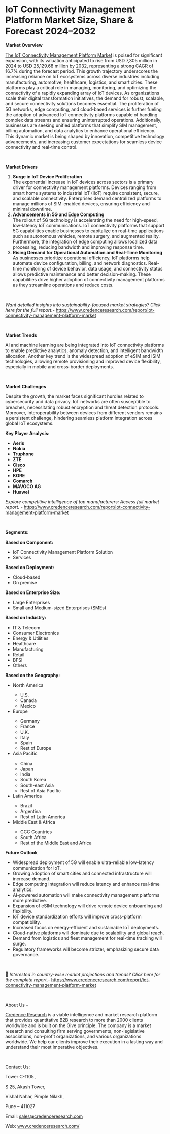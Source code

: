# IoT Connectivity Management Platform Market Size, Share & Forecast 2024–2032


<p><strong>Market Overview</strong></p>
<p><a href="https://www.credenceresearch.com/report/iot-connectivity-management-platform-market">The IoT Connectivity Management Platform Market</a> is poised for significant expansion, with its valuation anticipated to rise from USD 7,305 million in 2024 to USD 25,129.68 million by 2032, representing a strong CAGR of 16.7% during the forecast period. This growth trajectory underscores the increasing reliance on IoT ecosystems across diverse industries including manufacturing, automotive, healthcare, logistics, and smart cities. These platforms play a critical role in managing, monitoring, and optimizing the connectivity of a rapidly expanding array of IoT devices. As organizations scale their digital transformation initiatives, the demand for robust, scalable, and secure connectivity solutions becomes essential. The proliferation of 5G networks, edge computing, and cloud-based services is further fueling the adoption of advanced IoT connectivity platforms capable of handling complex data streams and ensuring uninterrupted operations. Additionally, businesses are seeking unified platforms that simplify SIM management, billing automation, and data analytics to enhance operational efficiency. This dynamic market is being shaped by innovation, competitive technology advancements, and increasing customer expectations for seamless device connectivity and real-time control.</p>
<p><strong>&nbsp;</strong></p>
<p><strong>Market Drivers</strong></p>
<ol>
<li><strong> Surge in IoT Device Proliferation</strong><br /> The exponential increase in IoT devices across sectors is a primary driver for connectivity management platforms. Devices ranging from smart home systems to industrial IoT (IIoT) require consistent, secure, and scalable connectivity. Enterprises demand centralized platforms to manage millions of SIM-enabled devices, ensuring efficiency and minimal downtime.</li>
<li><strong> Advancements in 5G and Edge Computing</strong><br /> The rollout of 5G technology is accelerating the need for high-speed, low-latency IoT communications. IoT connectivity platforms that support 5G capabilities enable businesses to capitalize on real-time applications such as autonomous vehicles, remote surgery, and augmented reality. Furthermore, the integration of edge computing allows localized data processing, reducing bandwidth and improving response time.</li>
<li><strong> Rising Demand for Operational Automation and Real-Time Monitoring</strong><br /> As businesses prioritize operational efficiency, IoT platforms help automate device configuration, billing, and network diagnostics. Real-time monitoring of device behavior, data usage, and connectivity status allows predictive maintenance and better decision-making. These capabilities drive higher adoption of connectivity management platforms as they streamline operations and reduce costs.</li>
</ol>
<p><strong>&nbsp;</strong></p>
<p><em>Want detailed insights into sustainability-focused market strategies? Click here for the full report.- </em><a href="https://www.credenceresearch.com/report/iot-connectivity-management-platform-market">https://www.credenceresearch.com/report/iot-connectivity-management-platform-market</a></p>
<p>&nbsp;</p>
<p><strong>Market Trends</strong></p>
<p>AI and machine learning are being integrated into IoT connectivity platforms to enable predictive analytics, anomaly detection, and intelligent bandwidth allocation. Another key trend is the widespread adoption of eSIM and iSIM technologies, allowing remote provisioning and improved device flexibility, especially in mobile and cross-border deployments.</p>
<p>&nbsp;</p>
<p><strong>Market Challenges</strong></p>
<p>Despite the growth, the market faces significant hurdles related to cybersecurity and data privacy. IoT networks are often susceptible to breaches, necessitating robust encryption and threat detection protocols. Moreover, interoperability between devices from different vendors remains a persistent challenge, hindering seamless platform integration across global IoT ecosystems.</p>
<p><strong>Key Player Analysis:</strong></p>
<ul>
<li><strong>Aeris</strong></li>
<li><strong>Nokia</strong></li>
<li><strong>Truphone</strong></li>
<li><strong>ZTE</strong></li>
<li><strong>Cisco</strong></li>
<li><strong>HPE</strong></li>
<li><strong>KORE</strong></li>
<li><strong>Comarch</strong></li>
<li><strong>MAVOCO AG</strong></li>
<li><strong>Huawei</strong></li>
</ul>
<p><em>Explore competitive intelligence of top manufacturers: Access full market report. - </em><a href="https://www.credenceresearch.com/report/iot-connectivity-management-platform-market">https://www.credenceresearch.com/report/iot-connectivity-management-platform-market</a></p>
<p>&nbsp;</p>
<p><strong>Segments:</strong></p>
<p><strong>Based on Component:</strong></p>
<ul>
<li>IoT Connectivity Management Platform Solution</li>
<li>Services</li>
</ul>
<p><strong>Based on Deployment:</strong></p>
<ul>
<li>Cloud-based</li>
<li>On premise</li>
</ul>
<p><strong>Based on Enterprise Size:</strong></p>
<ul>
<li>Large Enterprises</li>
<li>Small and Medium-sized Enterprises (SMEs)</li>
</ul>
<p><strong>Based on Industry:</strong></p>
<ul>
<li>IT &amp; Telecom</li>
<li>Consumer Electronics</li>
<li>Energy &amp; Utilities</li>
<li>Healthcare</li>
<li>Manufacturing</li>
<li>Retail</li>
<li>BFSI</li>
<li>Others</li>
</ul>
<p><strong>Based on the Geography:</strong></p>
<ul>
<li>North America</li>
<ul>
<li>U.S.</li>
<li>Canada</li>
<li>Mexico</li>
</ul>
<li>Europe</li>
<ul>
<li>Germany</li>
<li>France</li>
<li>U.K.</li>
<li>Italy</li>
<li>Spain</li>
<li>Rest of Europe</li>
</ul>
<li>Asia Pacific</li>
<ul>
<li>China</li>
<li>Japan</li>
<li>India</li>
<li>South Korea</li>
<li>South-east Asia</li>
<li>Rest of Asia Pacific</li>
</ul>
<li>Latin America</li>
<ul>
<li>Brazil</li>
<li>Argentina</li>
<li>Rest of Latin America</li>
</ul>
<li>Middle East &amp; Africa</li>
<ul>
<li>GCC Countries</li>
<li>South Africa</li>
<li>Rest of the Middle East and Africa</li>
</ul>
</ul>
<p><strong>Future Outlook</strong></p>
<ul>
<li>Widespread deployment of 5G will enable ultra-reliable low-latency communication for IoT.</li>
<li>Growing adoption of smart cities and connected infrastructure will increase demand.</li>
<li>Edge computing integration will reduce latency and enhance real-time analytics.</li>
<li>AI-powered automation will make connectivity management platforms more predictive.</li>
<li>Expansion of eSIM technology will drive remote device onboarding and flexibility.</li>
<li>IoT device standardization efforts will improve cross-platform compatibility.</li>
<li>Increased focus on energy-efficient and sustainable IoT deployments.</li>
<li>Cloud-native platforms will dominate due to scalability and global reach.</li>
<li>Demand from logistics and fleet management for real-time tracking will surge.</li>
<li>Regulatory frameworks will become stricter, emphasizing secure data governance.</li>
</ul>
<p>&nbsp;</p>
<p>📌 <em>Interested in country-wise market projections and trends? Click here for the complete report.- </em><a href="https://www.credenceresearch.com/report/iot-connectivity-management-platform-market">https://www.credenceresearch.com/report/iot-connectivity-management-platform-market</a></p>
<p>&nbsp;</p>
<p>About Us &ndash;</p>
<p><a href="https://www.credenceresearch.com/">Credence Research</a> is a viable intelligence and market research platform that provides quantitative B2B research to more than 2000 clients worldwide and is built on the Give principle. The company is a market research and consulting firm serving governments, non-legislative associations, non-profit organizations, and various organizations worldwide. We help our clients improve their execution in a lasting way and understand their most imperative objectives.</p>
<p>&nbsp;</p>
<p>Contact Us:</p>
<p>Tower C-1105 ,</p>
<p>S 25, Akash Tower,</p>
<p>Vishal Nahar, Pimple Nilakh,</p>
<p>Pune &ndash; 411027</p>
<p>Email: <a href="mailto:sales@credenceresearch.com">sales@credenceresearch.com</a></p>
<p>Web: <a href="http://www.credenceresearch.com/">www.credenceresearch.com/</a></p>

